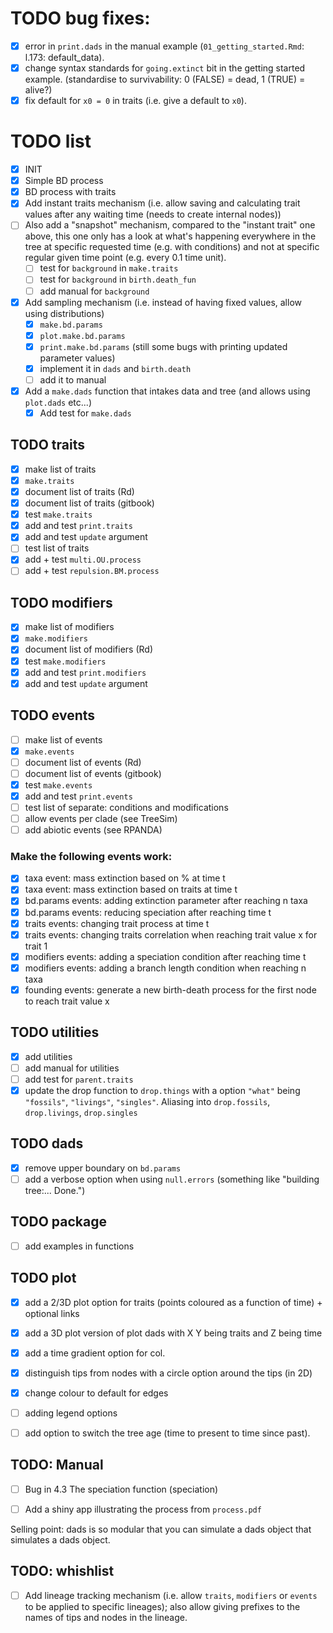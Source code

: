 # TODO bug fixes:

 - [x] error in `print.dads` in the manual example (`01_getting_started.Rmd`: l.173: default_data).
 - [x] change syntax standards for `going.extinct` bit in the getting started example. (standardise to survivability: 0 (FALSE) = dead, 1 (TRUE) = alive?)
 - [x] fix default for `x0 = 0` in traits (i.e. give a default to `x0`).

# TODO list

 - [x] INIT
 - [x] Simple BD process
 - [x] BD process with traits
 - [x] Add instant traits mechanism (i.e. allow saving and calculating trait values after any waiting time (needs to create internal nodes))
 - [ ] Also add a "snapshot" mechanism, compared to the "instant trait" one above, this one only has a look at what's happening everywhere in the tree at specific requested time (e.g. with conditions) and not at specific regular given time point (e.g. every 0.1 time unit).
    - [ ] test for `background` in `make.traits`
    - [ ] test for `background` in `birth.death_fun`
    - [ ] add manual for `background`
 - [x] Add sampling mechanism (i.e. instead of having fixed values, allow using distributions)
    - [x] `make.bd.params`
    - [x] `plot.make.bd.params`
    - [x] `print.make.bd.params` (still some bugs with printing updated parameter values)
    - [x] implement it in `dads` and `birth.death`
    - [ ] add it to manual
 - [x] Add a `make.dads` function that intakes data and tree (and allows using `plot.dads` etc...)
   - [x] Add test for `make.dads`

## TODO traits

 - [x] make list of traits
 - [x] `make.traits`
 - [x] document list of traits (Rd)
 - [x] document list of traits (gitbook)
 - [x] test `make.traits`
 - [x] add and test `print.traits`
 - [x] add and test `update` argument
 - [ ] test list of traits
 - [x] add + test `multi.OU.process`
 - [ ] add + test `repulsion.BM.process`

## TODO modifiers

 - [x] make list of modifiers
 - [x] `make.modifiers`
 - [x] document list of modifiers (Rd)
 - [x] test `make.modifiers`
 - [x] add and test `print.modifiers`
 - [x] add and test `update` argument

## TODO events

 - [ ] make list of events
 - [x] `make.events`
 - [ ] document list of events (Rd)
 - [ ] document list of events (gitbook)
 - [x] test `make.events`
 - [x] add and test `print.events`
 - [ ] test list of separate: conditions and modifications
 - [ ] allow events per clade (see TreeSim)
 - [ ] add abiotic events (see RPANDA)

### Make the following events work:

 - [x] taxa event: mass extinction based on % at time t
 - [x] taxa event: mass extinction based on traits at time t
 - [x] bd.params events: adding extinction parameter after reaching n taxa
 - [x] bd.params events: reducing speciation after reaching time t
 - [x] traits events: changing trait process at time t
 - [x] traits events: changing traits correlation when reaching trait value x for trait 1
 - [x] modifiers events: adding a speciation condition after reaching time t
 - [x] modifiers events: adding a branch length condition when reaching n taxa
 - [x] founding events: generate a new birth-death process for the first node to reach trait value x

## TODO utilities
 
 - [x] add utilities
 - [ ] add manual for utilities
 - [ ] add test for `parent.traits`
 - [x] update the drop function to `drop.things` with a option `"what"` being `"fossils"`, `"livings"`, `"singles"`. Aliasing into `drop.fossils`, `drop.livings`, `drop.singles`

## TODO dads

 - [x] remove upper boundary on `bd.params`
 - [ ] add a verbose option when using `null.errors` (something like "building tree:... Done.") 

## TODO package

 - [ ] add examples in functions

## TODO plot

 - [x] add a 2/3D plot option for traits (points coloured as a function of time) + optional links
 - [x] add a 3D plot version of plot dads with X Y being traits and Z being time
 - [x] add a time gradient option for col.
 - [x] distinguish tips from nodes with a circle option around the tips (in 2D)
 - [x] change colour to default for edges
 - [ ] adding legend options
 - [ ] add option to switch the tree age (time to present to time since past).


## TODO: Manual

 - [ ] Bug in 4.3 The speciation function (speciation)
 - [ ] Add a shiny app illustrating the process from `process.pdf`



Selling point: dads is so modular that you can simulate a dads object that simulates a dads object.


## TODO: whishlist
 - [ ] Add lineage tracking mechanism (i.e. allow `traits`, `modifiers` or `events` to be applied to specific lineages); also allow giving prefixes to the names of tips and nodes in the lineage.
